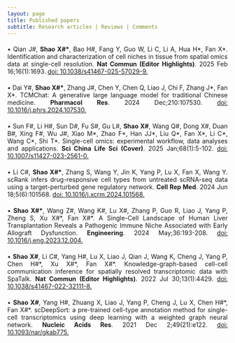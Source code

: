 ```yaml
---
layout: page
title: Published papers
subtitle: Research articles | Reviews | Comments
---
```


<div style="text-align: justify;margin-top: 20px">
&bull; Qian J#, <strong>Shao X#&#42;</strong>, Bao H#, Fang Y, Guo W, Li C, Li A, Hua H&#42;, Fan X&#42;. Identification and characterization of cell niches in tissue from spatial omics data at single-cell resolution. <strong>Nat Commun (Editor Highlights)</strong>. 2025 Feb 16;16(1):1693. <a href="doi: 10.1038/s41467-025-57029-9">doi: 10.1038/s41467-025-57029-9.</a>
</div>

<div style="text-align: justify;margin-top: 20px">
&bull; Dai Y#,  <strong>Shao X#&#42;</strong>, Zhang J#, Chen Y, Chen Q, Liao J, Chi F, Zhang J&#42;, Fan X&#42;. TCMChat: A generative large language model for traditional Chinese medicine. <strong>Pharmacol Res</strong>. 2024 Dec;210:107530. <a href="https://doi.org/10.1016/j.phrs.2024.107530">doi: 10.1016/j.phrs.2024.107530.</a>
</div>

<div style="text-align: justify;margin-top: 20px">
&bull; Sun F#, Li H#, Sun D#, Fu S#, Gu L#, <strong>Shao X#</strong>, Wang Q#, Dong X#, Duan B#, Xing F#, Wu J#, Xiao M&#42;, Zhao F&#42;, Han JJ&#42;, Liu Q&#42;, Fan X&#42;, Li C&#42;, Wang C&#42;, Shi T&#42;. Single-cell omics: experimental workflow, data analyses and applications. <strong>Sci China Life Sci (Cover)</strong>. 2025 Jan;68(1):5-102. <a href="https://doi.org/10.1007/s11427-023-2561-0">doi: 10.1007/s11427-023-2561-0.</a>
</div>

<div style="text-align: justify;margin-top: 20px">
&bull; Li C#, <strong>Shao X#&#42;</strong>, Zhang S, Wang Y, Jin K, Yang P, Lu X, Fan X, Wang Y. scRank infers drug-responsive cell types from untreated scRNA-seq data using a target-perturbed gene regulatory network. <strong>Cell Rep Med</strong>. 2024 Jun 18;5(6):101568. <a href="https://doi.org/10.1016/j.xcrm.2024.101568">doi: 10.1016/j.xcrm.2024.101568.</a>
</div>

<div style="text-align: justify;margin-top: 20px">
&bull; <strong>Shao X#&#42;</strong>, Wang Z#, Wang K#, Lu X#, Zhang P, Guo R, Liao J, Yang P, Zheng S, Xu X#&#42;, Fan X#&#42;. A Single-Cell Landscape of Human Liver Transplantation Reveals a Pathogenic Immune Niche Associated with Early Allograft Dysfunction. <strong>Engineering</strong>. 2024 May;36:193-208. <a href="https://doi.org/10.1016/j.eng.2023.12.004">doi: 10.1016/j.eng.2023.12.004.</a>
</div>

<div style="text-align: justify;margin-top: 20px">
&bull; <strong>Shao X#</strong>, Li C#, Yang H#, Lu X, Liao J, Qian J, Wang K, Cheng J, Yang P, Chen H#&#42;, Xu X#&#42;, Fan X#&#42;. Knowledge-graph-based cell-cell communication inference for spatially resolved transcriptomic data with SpaTalk. <strong>Nat Commun (Editor Highlights)</strong>. 2022 Jul 30;13(1):4429. <a href="https://doi.org/10.1038/s41467-022-32111-8">doi: 10.1038/s41467-022-32111-8.</a>
</div>

<div style="text-align: justify;margin-top: 20px">
&bull; <strong>Shao X#</strong>, Yang H#, Zhuang X, Liao J, Yang P, Cheng J, Lu X, Chen H#&#42;, Fan X#&#42;. scDeepSort: a pre-trained cell-type annotation method for single-cell transcriptomics using deep learning with a weighted graph neural network. <strong>Nucleic Acids Res</strong>. 2021 Dec 2;49(21):e122. <a href="https://doi.org/10.1093/nar/gkab775">doi: 10.1093/nar/gkab775.</a>
</div>



